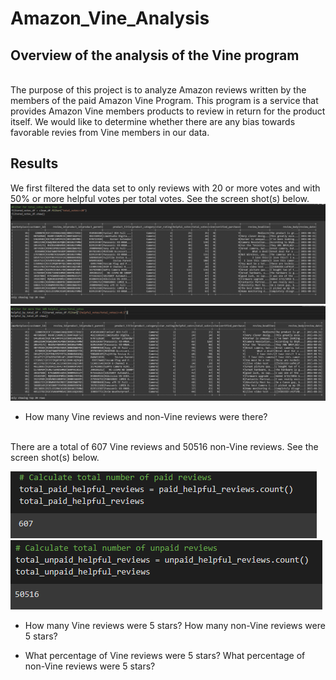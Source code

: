 # Amazon_Vine_Analysis

## Overview of the analysis of the Vine program
<br>
The purpose of this project is to analyze Amazon reviews written by the members of the paid Amazon Vine Program. This program is a service that provides Amazon Vine members products to review in return for the product itself. We would like to determine whether there are any bias towards favorable  revies from Vine members in our data.

## Results

We first filtered the data set to only reviews with 20 or more votes and with 50% or more helpful votes per total votes. See the screen shot(s) below.
![filteredDF2](images/FilteredDF2.PNG)
![filteredDF1](images/FilteredDF.PNG)
- How many Vine reviews and non-Vine reviews were there?
<br>
There are a total of 607 Vine reviews and 50516 non-Vine reviews. See the screen shot(s) below.

![count_Vine_reviews](images/count_Vine_reviews.PNG)
![count_non-Vine_reviews](images/count_non-Vine_reviews.PNG)
- How many Vine reviews were 5 stars? How many non-Vine reviews were 5 stars?

- What percentage of Vine reviews were 5 stars? What percentage of non-Vine reviews were 5 stars?

